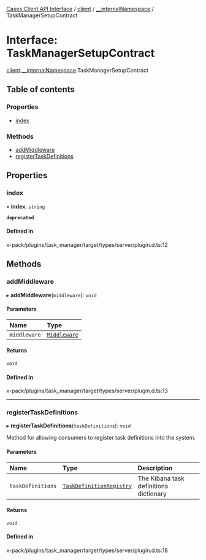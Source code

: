 [Cases Client API Interface](../README.md) / [client](../modules/client.md) / [\_\_internalNamespace](../modules/client.__internalNamespace.md) / TaskManagerSetupContract

# Interface: TaskManagerSetupContract

[client](../modules/client.md).[__internalNamespace](../modules/client.__internalNamespace.md).TaskManagerSetupContract

## Table of contents

### Properties

- [index](client.__internalNamespace.TaskManagerSetupContract.md#index)

### Methods

- [addMiddleware](client.__internalNamespace.TaskManagerSetupContract.md#addmiddleware)
- [registerTaskDefinitions](client.__internalNamespace.TaskManagerSetupContract.md#registertaskdefinitions)

## Properties

### index

• **index**: `string`

**`deprecated`**

#### Defined in

x-pack/plugins/task_manager/target/types/server/plugin.d.ts:12

## Methods

### addMiddleware

▸ **addMiddleware**(`middleware`): `void`

#### Parameters

| Name | Type |
| :------ | :------ |
| `middleware` | [`Middleware`](client.__internalNamespace.Middleware.md) |

#### Returns

`void`

#### Defined in

x-pack/plugins/task_manager/target/types/server/plugin.d.ts:13

___

### registerTaskDefinitions

▸ **registerTaskDefinitions**(`taskDefinitions`): `void`

Method for allowing consumers to register task definitions into the system.

#### Parameters

| Name | Type | Description |
| :------ | :------ | :------ |
| `taskDefinitions` | [`TaskDefinitionRegistry`](../modules/client.__internalNamespace.md#taskdefinitionregistry) | The Kibana task definitions dictionary |

#### Returns

`void`

#### Defined in

x-pack/plugins/task_manager/target/types/server/plugin.d.ts:18
